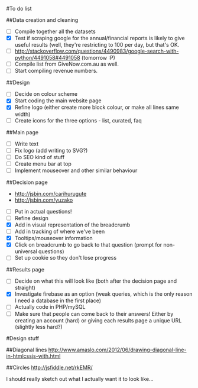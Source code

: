 #To do list

##Data creation and cleaning
- [ ] Compile together all the datasets
- [x] Test if scraping google for the annual/financial reports is likely to give useful results (well, they're restricting to 100 per day, but that's OK.
- [ ] http://stackoverflow.com/questions/4490983/google-search-with-python/4491058#4491058 (tomorrow :P)
- [ ] Compile list from GiveNow.com.au as well.
- [ ] Start compiling revenue numbers.

##Design
- [ ] Decide on colour scheme
- [x] Start coding the main website page
- [x] Refine logo (either create more block colour, or make all lines same width)
- [ ] Create icons for the three options - list, curated, faq

##Main page
- [ ] Write text
- [ ] Fix logo (add writing to SVG?)
- [ ] Do SEO kind of stuff
- [ ] Create menu bar at top
- [ ] Implement mouseover and other similar behaviour

##Decision page
- http://jsbin.com/carihurugute
- http://jsbin.com/yuzako
- [ ] Put in actual questions!
- [ ] Refine design
- [x] Add in visual representation of the breadcrumb
- [ ] Add in tracking of where we've been
- [x] Tooltips/mouseover information
- [x] Click on breadcrumb to go back to that question (prompt for non-universal questions)
- [ ] Set up cookie so they don't lose progress

##Results page
- [ ] Decide on what this will look like (both after the decision page and straight)
- [x] Investigate firebase as an option (weak queries, which is the only reason I need a database in the first place)
- [ ] Actually code in PHP/mySQL  
- [ ] Make sure that people can come back to their answers! Either by creating an account (hard) or giving each results page a unique URL (slightly less hard?)

#Design stuff

##Diagonal lines
http://www.amaslo.com/2012/06/drawing-diagonal-line-in-htmlcssjs-with.html

##Circles
http://jsfiddle.net/rkEMR/

I should really sketch out what I actually want it to look like...

